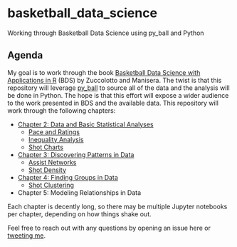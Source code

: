 # basketball_data_science
Working through Basketball Data Science using py_ball and Python

## Agenda

My goal is to work through the book [Basketball Data Science with Applications in R](https://www.amazon.com/Basketball-Data-Science-Applications-Chapman/dp/1138600814) (BDS) by Zuccolotto and Manisera. The twist is that this repository will leverage [py_ball](https://github.com/basketballrelativity/py_ball) to source all of the data and the analysis will be done in Python. The hope is that this effort will expose a wider audience to the work presented in BDS and the available data. This repository will work through the following chapters:

* [Chapter 2: Data and Basic Statistical Analyses](https://github.com/basketballrelativity/basketball_data_science/tree/master/Chapter%202)
  - [Pace and Ratings](https://github.com/basketballrelativity/basketball_data_science/blob/master/Chapter%202/Pace%20and%20Ratings.ipynb)
  - [Inequality Analysis](https://github.com/basketballrelativity/basketball_data_science/blob/master/Chapter%202/Inequality%20Analysis.ipynb)
  - [Shot Charts](https://github.com/basketballrelativity/basketball_data_science/blob/master/Chapter%202/Shot%20Charts.ipynb)
* [Chapter 3: Discovering Patterns in Data](https://github.com/basketballrelativity/basketball_data_science/blob/master/Chapter%203)
  - [Assist Networks](https://github.com/basketballrelativity/basketball_data_science/blob/master/Chapter%203/Assist%20Networks.ipynb)
  - [Shot Density](https://github.com/basketballrelativity/basketball_data_science/blob/master/Chapter%203/Shot%20Density.ipynb)
* [Chapter 4: Finding Groups in Data](https://github.com/basketballrelativity/basketball_data_science/blob/master/Chapter%204)
  - [Shot Clustering](https://github.com/basketballrelativity/basketball_data_science/blob/master/Chapter%204/Shot%20Clustering.ipynb)
* Chapter 5: Modeling Relationships in Data

Each chapter is decently long, so there may be multiple Jupyter notebooks per chapter, depending on how things shake out.

Feel free to reach out with any questions by opening an issue here or [tweeting me](https://twitter.com/py_ball_).
